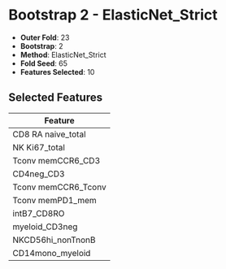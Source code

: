 # Bootstrap 2 - ElasticNet_Strict

- **Outer Fold**: 23
- **Bootstrap**: 2
- **Method**: ElasticNet_Strict
- **Fold Seed**: 65
- **Features Selected**: 10

## Selected Features

| Feature |
|---------|
| CD8 RA naive_total |
| NK Ki67_total |
| Tconv memCCR6_CD3 |
| CD4neg_CD3 |
| Tconv memCCR6_Tconv |
| Tconv memPD1_mem |
| intB7_CD8RO |
| myeloid_CD3neg |
| NKCD56hi_nonTnonB |
| CD14mono_myeloid |
